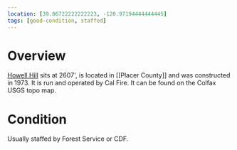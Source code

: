 ```yaml
---
location: [39.06722222222223, -120.97194444444445]
tags: [good-condition, staffed]
---
```


# Overview

[Howell Hill](http://www.peakbagging.com/CALookoutPhotos/HowellHill.html) sits at 2607', is located in [[Placer County]] and was constructed in 1973. It is run and operated by Cal Fire. It can be found on the Colfax USGS topo map.

# Condition

Usually staffed by Forest Service or CDF.